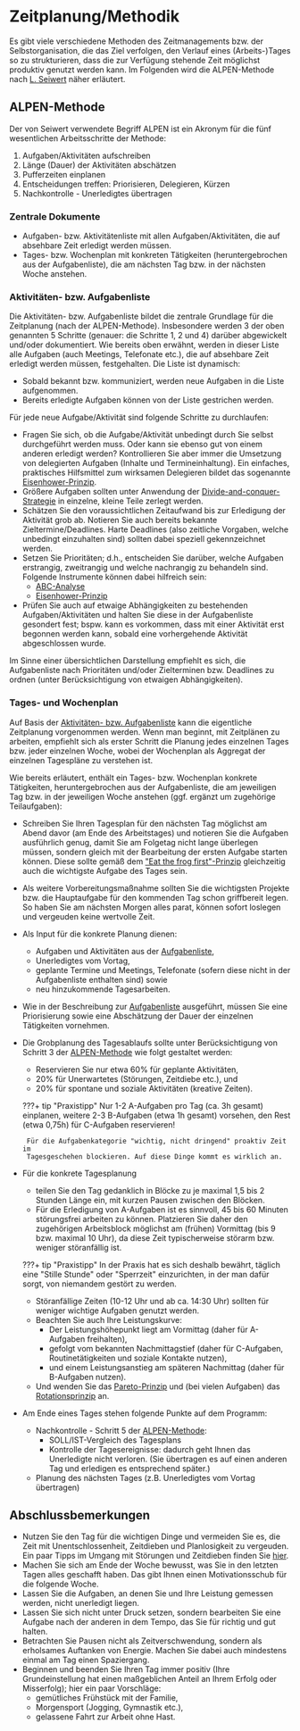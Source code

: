 # Zeitplanung/Methodik
Es gibt viele verschiedene Methoden des Zeitmanagements bzw. der
Selbstorganisation, die das Ziel verfolgen, den Verlauf eines (Arbeits-)Tages
so zu strukturieren, dass die zur Verfügung stehende Zeit möglichst produktiv
genutzt werden kann. Im Folgenden wird die ALPEN-Methode nach
[L. Seiwert](./index.md#zusammenfassung-und-literatur)
näher erläutert.

## ALPEN-Methode
Der von Seiwert verwendete Begriff ALPEN ist ein Akronym für die fünf
wesentlichen Arbeitsschritte der Methode:

 1. Aufgaben/Aktivitäten aufschreiben
 1. Länge (Dauer) der Aktivitäten abschätzen
 1. Pufferzeiten einplanen
 1. Entscheidungen treffen: Priorisieren, Delegieren, Kürzen
 1. Nachkontrolle - Unerledigtes übertragen

### Zentrale Dokumente
 - Aufgaben- bzw. Aktivitätenliste mit allen Aufgaben/Aktivitäten, die auf
   absehbare Zeit erledigt werden müssen.
 - Tages- bzw. Wochenplan mit konkreten Tätigkeiten (heruntergebrochen aus
   der Aufgabenliste), die am nächsten Tag bzw. in der nächsten
   Woche anstehen.

### Aktivitäten- bzw. Aufgabenliste
Die Aktivitäten- bzw. Aufgabenliste bildet die zentrale Grundlage für die
Zeitplanung (nach der ALPEN-Methode). Insbesondere werden 3 der oben genannten
5 Schritte (genauer: die Schritte 1, 2 und 4) darüber abgewickelt und/oder
dokumentiert.
Wie bereits oben erwähnt, werden in dieser Liste alle Aufgaben
(auch Meetings, Telefonate etc.), die auf absehbare Zeit erledigt werden
müssen, festgehalten. Die Liste ist dynamisch:

 - Sobald bekannt bzw. kommuniziert, werden neue Aufgaben in die Liste
   aufgenommen.
 - Bereits erledigte Aufgaben können von der Liste gestrichen werden.

Für jede neue Aufgabe/Aktivität sind folgende Schritte zu durchlaufen:

 - Fragen Sie sich, ob die Aufgabe/Aktivität unbedingt durch Sie selbst
   durchgeführt werden muss. Oder kann sie ebenso gut von einem anderen
   erledigt werden? Kontrollieren Sie aber immer die Umsetzung von
   delegierten Aufgaben (Inhalte und Termineinhaltung).
   Ein einfaches, praktisches Hilfsmittel zum wirksamen Delegieren bildet
   das sogenannte [Eisenhower-Prinzip](./priorisierung.md#eisenhower-prinzip).
 - Größere Aufgaben sollten unter Anwendung der
   [Divide-and-conquer-Strategie](./zielerreichung.md#divide-and-conquer-strategie)
   in einzelne, kleine Teile zerlegt werden.
 - Schätzen Sie den voraussichtlichen Zeitaufwand bis zur Erledigung der
   Aktivität grob ab. Notieren Sie auch bereits bekannte Zieltermine/Deadlines.
   Harte Deadlines (also zeitliche Vorgaben, welche unbedingt einzuhalten sind)
   sollten dabei speziell gekennzeichnet werden.
 - Setzen Sie Prioritäten; d.h., entscheiden Sie darüber, welche Aufgaben
   erstrangig, zweitrangig und welche nachrangig zu behandeln sind. Folgende
   Instrumente können dabei hilfreich sein:
    - [ABC-Analyse](./priorisierung.md#abc-analyse)
    - [Eisenhower-Prinzip](./priorisierung.md#eisenhower-prinzip)
 - Prüfen Sie auch auf etwaige Abhängigkeiten zu bestehenden
   Aufgaben/Aktivitäten und halten Sie diese in der Aufgabenliste gesondert
   fest;    bspw. kann es vorkommen, dass mit einer Aktivität erst begonnen
   werden kann, sobald eine vorhergehende Aktivität abgeschlossen wurde.

Im Sinne einer übersichtlichen Darstellung empfiehlt es sich, die 
Aufgabenliste nach Prioritäten und/oder Zielterminen bzw. Deadlines zu
ordnen (unter Berücksichtigung von etwaigen Abhängigkeiten).

### Tages- und Wochenplan
Auf Basis der
[Aktivitäten- bzw. Aufgabenliste](#aktivitaten-bzw-aufgabenliste)
kann die eigentliche Zeitplanung vorgenommen werden.
Wenn man beginnt, mit Zeitplänen zu arbeiten, empfiehlt sich als erster
Schritt die Planung jedes einzelnen Tages bzw. jeder einzelnen Woche,
wobei der Wochenplan als Aggregat der einzelnen Tagespläne zu verstehen ist.

Wie bereits erläutert, enthält ein Tages- bzw. Wochenplan konkrete
Tätigkeiten, heruntergebrochen aus der Aufgabenliste,
die am jeweiligen Tag bzw. in der jeweiligen Woche anstehen (ggf. ergänzt
um zugehörige Teilaufgaben):

 - Schreiben Sie Ihren Tagesplan für den nächsten Tag möglichst am Abend davor
   (am Ende des Arbeitstages) und notieren Sie die Aufgaben ausführlich genug,
   damit Sie am Folgetag nicht lange überlegen müssen, sondern gleich mit der
   Bearbeitung der ersten Aufgabe starten können. Diese sollte gemäß dem
   ["Eat the frog first"-Prinzip](./zielerreichung.md#eat-the-frog-first)
   gleichzeitig auch die wichtigste Aufgabe des Tages sein.
 - Als weitere Vorbereitungsmaßnahme sollten Sie die wichtigsten Projekte bzw.
   die Hauptaufgabe für den kommenden Tag schon griffbereit legen. So haben Sie
   am nächsten Morgen alles parat, können sofort loslegen und vergeuden keine
   wertvolle Zeit.
 - Als Input für die konkrete Planung dienen:
    - Aufgaben und Aktivitäten aus der [Aufgabenliste](#aktivitaten-bzw-aufgabenliste),
    - Unerledigtes vom Vortag,
    - geplante Termine und Meetings, Telefonate (sofern diese nicht in der
      Aufgabenliste enthalten sind) sowie
    - neu hinzukommende Tagesarbeiten.

 - Wie in der Beschreibung zur [Aufgabenliste](#aktivitaten-bzw-aufgabenliste)
   ausgeführt, müssen Sie eine Priorisierung sowie eine Abschätzung der Dauer
   der einzelnen Tätigkeiten vornehmen.
 - Die Grobplanung des Tagesablaufs sollte unter Berücksichtigung von Schritt 3
   der [ALPEN-Methode](#alpen-methode)  wie folgt gestaltet werden:
    - Reservieren Sie nur etwa 60% für geplante Aktivitäten,
    - 20% für Unerwartetes (Störungen, Zeitdiebe etc.), und
    - 20% für spontane und soziale Aktivitäten (kreative Zeiten).

    ???+ tip "Praxistipp"
        Nur 1-2 A-Aufgaben pro Tag (ca. 3h gesamt) einplanen, weitere 2-3
        B-Aufgaben (etwa 1h gesamt) vorsehen, den Rest (etwa 0,75h) für
        C-Aufgaben reservieren!
 
        Für die Aufgabenkategorie "wichtig, nicht dringend" proaktiv Zeit im
        Tagesgeschehen blockieren. Auf diese Dinge kommt es wirklich an.

 - Für die konkrete Tagesplanung
    - teilen Sie den Tag gedanklich in Blöcke zu je maximal 1,5 bis 2 Stunden
      Länge ein, mit kurzen Pausen zwischen den Blöcken.
    - Für die Erledigung von A-Aufgaben ist es sinnvoll, 45 bis 60 Minuten
      störungsfrei arbeiten zu können. Platzieren Sie daher den zugehörigen
      Arbeitsblock möglichst am (frühen) Vormittag (bis 9 bzw. maximal 10 Uhr),
      da diese Zeit typischerweise störarm bzw. weniger störanfällig ist.

    ???+ tip "Praxistipp"
        In der Praxis hat es sich deshalb bewährt, täglich eine "Stille Stunde"
        oder "Sperrzeit" einzurichten, in der man dafür sorgt, von niemandem
        gestört zu werden.

    - Störanfällige Zeiten (10-12 Uhr und ab ca. 14:30 Uhr) sollten für weniger
      wichtige Aufgaben genutzt werden.
    - Beachten Sie auch Ihre Leistungskurve:
        - Der Leistungshöhepunkt liegt am Vormittag (daher für A-Aufgaben
          freihalten),
        - gefolgt vom bekannten Nachmittagstief (daher für C-Aufgaben,
          Routinetätigkeiten und soziale Kontakte nutzen),
        - und einem Leistungsanstieg am späteren Nachmittag (daher für
          B-Aufgaben nutzen).
    - Und wenden Sie das [Pareto-Prinzip](./zielerreichung.md#pareto-prinzip)
      und (bei vielen Aufgaben)
      das [Rotationsprinzip](./zielerreichung.md#pareto-prinzip) an.

 - Am Ende eines Tages stehen folgende Punkte auf dem Programm:
    - Nachkontrolle - Schritt 5 der [ALPEN-Methode](#alpen-methode):
        - SOLL/IST-Vergleich des Tagesplans
        - Kontrolle der Tagesereignisse: dadurch geht Ihnen das
          Unerledigte nicht verloren. (Sie übertragen es auf einen anderen
          Tag und erledigen es entsprechend später.) 
    - Planung des nächsten Tages (z.B. Unerledigtes vom Vortag übertragen)

## Abschlussbemerkungen
 - Nutzen Sie den Tag für die wichtigen Dinge und vermeiden Sie es, die Zeit
   mit Unentschlossenheit, Zeitdieben und Planlosigkeit zu vergeuden.
   Ein paar Tipps im Umgang mit Störungen und Zeitdieben finden Sie
   [hier](./zeitdiebe.md).
 - Machen Sie sich am Ende der Woche bewusst, was Sie in den letzten Tagen
   alles geschafft haben. Das gibt Ihnen einen Motivationsschub für die
   folgende Woche.
 - Lassen Sie die Aufgaben, an denen Sie und Ihre Leistung gemessen werden,
   nicht unerledigt liegen.
 - Lassen Sie sich nicht unter Druck setzen, sondern bearbeiten Sie eine
   Aufgabe nach der anderen in dem Tempo, das Sie für richtig und gut halten.
 - Betrachten Sie Pausen nicht als Zeitverschwendung, sondern als erholsames
   Auftanken von Energie. Machen Sie dabei auch mindestens einmal am Tag
   einen Spaziergang.
 - Beginnen und beenden Sie Ihren Tag immer positiv (Ihre Grundeinstellung
   hat einen maßgeblichen Anteil an Ihrem Erfolg oder Misserfolg); hier
   ein paar Vorschläge:
    - gemütliches Frühstück mit der Familie,
    - Morgensport (Jogging, Gymnastik etc.),
    - gelassene Fahrt zur Arbeit ohne Hast.

